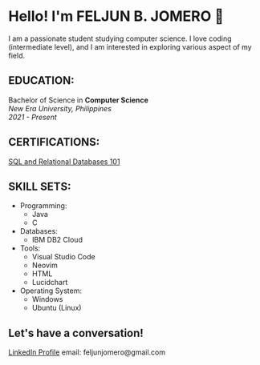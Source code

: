 <h1>Hello! I'm FELJUN B. JOMERO 👋</h1>
<p>I am a passionate student studying computer science. I love coding (intermediate level), and I am interested in exploring various aspect of my field.</p>

<h2>EDUCATION:</h2>
Bachelor of Science in <b>Computer Science</b>
<br><i>New Era University, Philippines</i>
<br><i>2021 - Present</i>

<h2>CERTIFICATIONS:</h2>
<a href = https://courses.cognitiveclass.ai/certificates/97e8b2c5b8ca452e83fc8cf0a328e0ca > SQL and Relational Databases 101</a>

<h2>SKILL SETS:</h2>
<ul>
<li>Programming:
  <ul>
    <li>Java</li>
    <li>C</li>
  </ul>
</li>
<li>Databases:
<ul>
  <li>IBM DB2 Cloud</li>
</ul>
</li>
<li>Tools:
<ul>
  <li>Visual Studio Code</li>
  <li>Neovim</li>
  <li>HTML</li>
  <li>Lucidchart</li>
</ul>
</li>
<li>Operating System:
<ul>
  <li>Windows</li>
  <li>Ubuntu (Linux)</li>
</ul>
</li>
</ul>
<h2>Let's have a conversation!</h2>
<a href = www.linkedin.com/in/feljun-jomero-228036297> LinkedIn Profile</a>
email: feljunjomero@gmail.com
